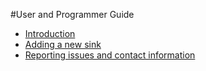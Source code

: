 #User and Programmer Guide

* [Introduction](./introduction.md)
* [Adding a new sink](./adding_new_sink.md)
* [Reporting issues and contact information](./issues_and_contact.md)